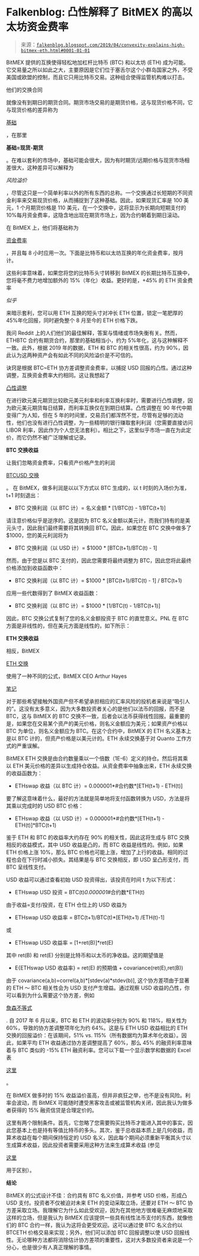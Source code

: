 <!--yml

category: 未分类

date: 2024-05-12 19:59:28

-->

# Falkenblog: 凸性解释了 BitMEX 的高以太坊资金费率

> 来源：[`falkenblog.blogspot.com/2019/04/convexity-explains-high-bitmex-eth.html#0001-01-01`](http://falkenblog.blogspot.com/2019/04/convexity-explains-high-bitmex-eth.html#0001-01-01)

BitMEX 提供的互换使得轻松地加杠杆比特币 (BTC) 和以太坊 (ETH) 成为可能。它交易量之所以如此之大，主要原因是它们位于塞舌尔这个小群岛国家之外，不受美国或欧盟的控制，而且它只用比特币交易。这种组合使得监管机构难以打击。

他们的交换合同

就像没有到期日的期货合同。期货市场交易的是期货价格，这与现货价格不同，它与现货价格的差异称为

[基础](https://corporatefinanceinstitute.com/resources/knowledge/trading-investing/what-is-basis-risk/)

，在那里

**基础=现货-期货**

。在难以套利的市场中，基础可能会很大，因为有时期货/远期价格与现货市场相差很大，这种差异可以解释为

*风险溢价*

，尽管这只是一个简单利率以外的所有东西的总称。一个交换通过长短期的不同资金利率来交易现货价格，从而捕捉到了这种基础。因此，如果现货汇率是 100 美元，1 个月期货价格是 110 美元，在一个交换中，这将显示为长期向短期支付的 10%每月资金费率，这隐含地出现在期货市场上，因为合约朝着到期日滚动。

在 BitMEX 上，他们将基础称为

[资金费率](https://www.bitmex.com/app/fundingHistory)

，并且每 8 小时应用一次。下面是比特币和以太坊互换的年化资金费率，按月计。

这些利率意味着，如果您将您的比特币头寸转移到 BitMEX 的长期比特币互换中，您将毫不费力地增加额外的 15%（年化）收益。更好的是，+45% 的 ETH 资金费率

*似乎*

来暗示套利，您可以用 ETH 互换的短头寸对冲长 ETH 位置，锁定一笔肥厚的 45%年化回报，同时避免整个 8 月至今的 ETH 价格下跌。

我问 Reddit 上的人们他们的最佳解释，答案与情绪或市场失衡有关。然而，ETHBTC 合约有期货合约，那里的基础相当小，约为 5%年化，这与这种解释不一致。此外，根据 2019 年的数据，ETH 和 BTC 的相关性很高，约为 90%，因此认为这两种资产会有如此不同的风险溢价是不可信的。

诀窍是根据 BTC~ETH 协方差调整资金费率，以捕捉 USD 回报的凸性。通过这种调整，互换资金费率大约相同。这让我想起了

[凸性调整](https://www.jstor.org/stable/2329402?seq=1#page_scan_tab_contents)

在进行欧元美元期货比较欧元美元利率和利率互换利率时，需要进行凸性调整，因为欧元美元期货每日结算，而利率互换仅在到期日结算。凸性调整在 90 年代中期变得广为人知，但在 5 年的时间里，交易员们都浑然不觉，尽管有足够的流动性，他们也没有进行凸性调整，为一些精明的银行赚取套利利润（您需要直接访问 LIBOR 利率，因此作为个人您无法套利）。相比之下，这里似乎市场一直在为此定价，而它仍然不被广泛理解或记录。

**BTC 交换收益**

让我们忽略资金费率，只看资产价格产生的利润

[BTCUSD 交换](https://www.bitmex.com/app/seriesGuide/XBT)

。 在 BitMEX，做多利润是以以下方式以 BTC 生成的，以 t 时刻的入场价为准，t+1 时刻退出：

+   BTC 交换利润（以 BTC 计）= 名义金额 * [1/BTC(t) - 1/BTC(t+1)]

请注意价格似乎是逆序的。这是因为 BTC 名义金额以美元计，而我们持有的是美元头寸，因此我们最终需要将其转换回 BTC。因此，如果您在 BTC 交换中做多了 $1000，您的美元利润将为

+   BTC 交换利润（以 USD 计）= $1000 * [BTC(t+1)/BTC(t) - 1]

然而，由于您是以 BTC 支付的，因此您需要将最终调整为 BTC，因此您将此最终价格添加到收益函数中：

+   BTC 交换利润（以 BTC 计）= $1000 * [BTC(t+1)/BTC(t) - 1] / BTC(t+1)

应用一些代数得到了 BitMEX 收益函数：

+   BTC 交换利润（以 BTC 计）= $1000 * [1/BTC(t) - 1/BTC(t+1)]

因此，BTC 交换公式复制了您的名义金额投资于 BTC 的直觉意义。PNL 在 BTC 方面是非线性的，但在美元方面是线性的，如下所示：

**ETH 交换收益**

相反，BitMEX

[ETH 交换](https://www.bitmex.com/app/seriesGuide/ETH)

使用了一种不同的公式，BitMEX CEO Arthur Hayes

[笔记](https://blog.bitmex.com/why-quanto/)

对于那些希望接触外国资产但不希望承担相应的汇率风险的投机者来说是“吸引人的”。这没有太多意义，因为大多数投资者关心的是他们以法币的回报，而不是 BTC，这与 BitMEX 的 BTC 交换不一致，后者会以法币获得线性回报。最重要的是，如果您在交易某个资产的美元价格，则名义金额应为美元；如果资产价格以 BTC 为单位，则名义金额应为 BTC。在这个合约中，BitMEX 的 ETH 名义基本上是以 BTC 计的，但资产价格是以美元计的。ETH 永续交换基于对 Quanto 工作方式的严重误解。

BitMEX ETH 交换是由合约数量乘以一个倍数（1E-6）定义的持仓。然后将其乘以 ETH 美元价格的差异以生成持仓收益。从资金费率中抽象出来，ETH 永续交换的收益函数为：

+   ETHswap 收益（以 BTC 计）= 0.000001*#合约数*[ETH(t+1) - ETH(t)]

要了解这意味着什么，最好的方法就是简单地将支付函数转换为 USD，方法是将其乘以完成时的 USD BTC 价格：

+   ETHswap 收益（以 USD 计）= 0.000001*#合约数*[ETH(t+1) - ETH(t)]*BTC(t+1)

鉴于 ETH 和 BTC 的收益率大约存在 90% 的相关性，因此这将生成与 BTC 交换相反的收益模式，其中 USD 收益是凸的，而 BTC 收益是线性的。例如，如果 ETH 价格上涨 10%，那么 BTC 价格也可能上涨，增加了上行的收益。相同的过程也会在下行时减小损失。其结果是与 BTC 交换相反，即 USD 呈凸形支付，而 BTC 呈线性支付。

USD 收益可以通过查看初始 USD 投资得出，该投资在时间 t 为以下形式：

+   ETHswap USD 投资 = BTC(t)*0.000001*#合约数*ETH(t)

由于收益=支付/投资，在 ETH 仓位上的 USD 收益为

+   ETHswap USD 收益率 = BTC(t+1)/BTC(t)*[ETH(t+1) /ETH(t)-1]

或

+   ETHswap USD 收益率 = [1+ret(B)]*ret(E)

其中 ret(B) 和 ret(E) 分别是比特币和以太币的净收益。这的期望值是

+   E{ETHswap USD 收益率} = ret(E) 的预期值 + covariance(ret(E),ret(B))

由于 covariance(a,b)=correl(a,b)*[stdev(a)*stdev(b)], 这个协方差项由于显著的 ETH ～ BTC 相关性会为 USD 支付产生增益。通过观察 USD 收益的凸性，你可以看到为什么需要这个协方差，例如

[詹森不等式](https://zh.wikipedia.org/wiki/%E8%A9%B9%E6%A3%AE%E4%B8%8D%E7%AD%89%E5%BC%8F)

. 自 2017 年 6 月以来，BTC 和 ETH 的波动率分别为 90% 和 118%，相关性为 60%，导致的协方差调整项年化为约 64%。这是与 ETH USD 收益相比的 ETH 交换的回报溢价：在该期间，51% vs. 115%（所有数据均为算术年化收益）。因此，如果平均 ETH 收益通过协方差调整提高了 60%，那么 45% 的融资利率意味着与 BTC 类似的 -15% ETH 融资利率。您可以下载一个显示数学和数据的 Excel 表

[这里](http://www.efalken.com/BitMexSwap.xlsx)

。

在 BitMEX 做多时的 15% 收益溢价虽高，但并非疯狂之举，也不是没有风险。利率会波动，而 BitMEX 可能随时遭受黑客攻击或被监管机构关闭，因此我认为做多者获得的 15% 融资信贷是合理定价的。

这里有两个限制条件。首先，它忽略了您需要购买比特币才能进入其中的事实，因此您基本上也是持有等值比特币的多头。其次，鉴于总收益本质上是几何收益，而算术收益在每个期间保持恒定的 USD 名义，因此每个期间必须重新平衡其头寸以生成算术收益，因此投资者需要采用这种方法来生成算术收益 (参见

[这里](http://people.stern.nyu.edu/wsilber/Geometric%20Average%20Versus%20Arithmetic%20Average.pdf)

用于区别）。

**结论**

BitMEX 的公式设计不佳：合约具有 BTC 名义价值，并参考 USD 价格，形成凸 USD 支付。投资者不仅被迫对未来 ETH 的变动采取立场，还要对 ETH ～ BTC 协方差采取立场。我理解它为什么如此受欢迎，因为在其他地方很难毫无麻烦地采取这样的立场，但是我认为 BitMEX 应该提供一些具有线性法币支付的东西，就像他们的 BTC 合约一样，我认为这将会更受欢迎。这可以通过使 BTC 名义合约以 BTCETH 价格交易来实现；另外，他们可以添加 BTC 回报调整以使 USD 回报线性。无论哪种方法都将消除估计协方差项的重要性，这对大多数投资者来说是一个分心，也是很少有人真正理解的事情。
